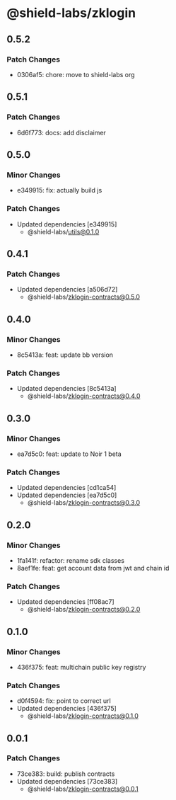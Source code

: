 # @shield-labs/zklogin

## 0.5.2

### Patch Changes

- 0306af5: chore: move to shield-labs org

## 0.5.1

### Patch Changes

- 6d6f773: docs: add disclaimer

## 0.5.0

### Minor Changes

- e349915: fix: actually build js

### Patch Changes

- Updated dependencies [e349915]
  - @shield-labs/utils@0.1.0

## 0.4.1

### Patch Changes

- Updated dependencies [a506d72]
  - @shield-labs/zklogin-contracts@0.5.0

## 0.4.0

### Minor Changes

- 8c5413a: feat: update bb version

### Patch Changes

- Updated dependencies [8c5413a]
  - @shield-labs/zklogin-contracts@0.4.0

## 0.3.0

### Minor Changes

- ea7d5c0: feat: update to Noir 1 beta

### Patch Changes

- Updated dependencies [cd1ca54]
- Updated dependencies [ea7d5c0]
  - @shield-labs/zklogin-contracts@0.3.0

## 0.2.0

### Minor Changes

- 1fa141f: refactor: rename sdk classes
- 8aef1fe: feat: get account data from jwt and chain id

### Patch Changes

- Updated dependencies [ff08ac7]
  - @shield-labs/zklogin-contracts@0.2.0

## 0.1.0

### Minor Changes

- 436f375: feat: multichain public key registry

### Patch Changes

- d0f4594: fix: point to correct url
- Updated dependencies [436f375]
  - @shield-labs/zklogin-contracts@0.1.0

## 0.0.1

### Patch Changes

- 73ce383: build: publish contracts
- Updated dependencies [73ce383]
  - @shield-labs/zklogin-contracts@0.0.1
